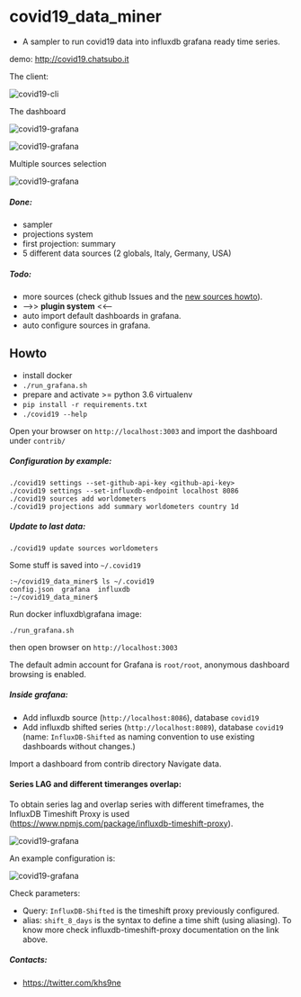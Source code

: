 # covid19_data_miner

- A sampler to run covid19 data into influxdb grafana ready time series.

demo: http://covid19.chatsubo.it

The client:

![covid19-cli](https://github.com/gdassori/covid19_data_miner/blob/master/docs/images/covid19-cli.png?raw=true "Covid19 cli")

The dashboard

![covid19-grafana](https://github.com/gdassori/covid19_data_miner/blob/master/docs/images/covid19_grafana.png?raw=true "covid19 dashboard")

![covid19-grafana](https://github.com/gdassori/covid19_data_miner/blob/master/docs/images/country_insight.png?raw=true "covid19 dashboard")

Multiple sources selection

![covid19-grafana](https://github.com/gdassori/covid19_data_miner/blob/master/docs/images/data_sources.png?raw=true "covid19 sources")



##### Done:
- sampler
- projections system 
- first projection: summary 
- 5 different data sources (2 globals, Italy, Germany, USA) 

##### Todo:
- more sources (check github Issues and the [new sources howto](https://github.com/gdassori/covid19_data_miner/blob/master/docs/ADD_MORE_SOURCES.md)).
- -->> **plugin system** <<-- 
- auto import default dashboards in grafana.
- auto configure sources in grafana. 

## Howto 

- install docker
- `./run_grafana.sh`
- prepare and activate >= python 3.6 virtualenv
- `pip install -r requirements.txt`
- `./covid19 --help`

Open your browser on `http://localhost:3003` and import the dashboard under `contrib/`

##### Configuration by example:
```
./covid19 settings --set-github-api-key <github-api-key>
./covid19 settings --set-influxdb-endpoint localhost 8086
./covid19 sources add worldometers
./covid19 projections add summary worldometers country 1d
```

##### Update to last data:
```
./covid19 update sources worldometers
```

Some stuff is saved into `~/.covid19`
```
:~/covid19_data_miner$ ls ~/.covid19
config.json  grafana  influxdb
:~/covid19_data_miner$
```


Run docker influxdb\grafana image:
```
./run_grafana.sh
```
then open browser on `http://localhost:3003`

The default admin account for Grafana is `root/root`, anonymous dashboard browsing is enabled.

##### Inside grafana:

- Add influxdb source (`http://localhost:8086`), database `covid19`
- Add influxdb shifted series (`http://localhost:8089`), database `covid19` (name: `InfluxDB-Shifted` as naming convention to use existing dashboards without changes.)

Import a dashboard from contrib directory
Navigate data.


#### Series LAG and different timeranges overlap:
To obtain series lag and overlap series with different timeframes, the InfluxDB Timeshift Proxy is used (https://www.npmjs.com/package/influxdb-timeshift-proxy).

![covid19-grafana](https://github.com/gdassori/covid19_data_miner/blob/master/docs/images/series_lag.png?raw=true "covid19 sources")

An example configuration is:

![covid19-grafana](https://github.com/gdassori/covid19_data_miner/blob/master/docs/images/series_lag_config.png?raw=true "covid19 sources")

Check parameters:
- Query: `InfluxDB-Shifted` is the timeshift proxy previously configured.
- alias: `shift_8_days` is the syntax to define a time shift (using aliasing). To know more check influxdb-timeshift-proxy documentation on the link above.



##### Contacts:
- https://twitter.com/khs9ne
